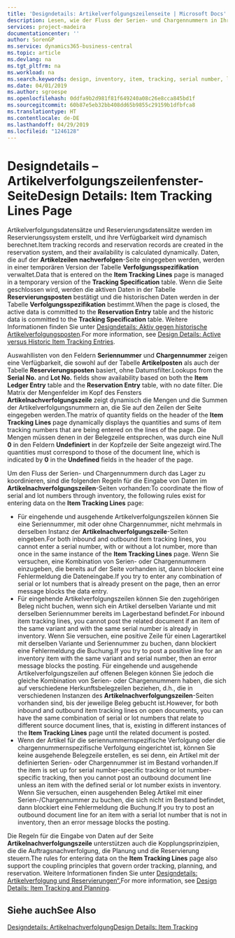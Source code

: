 ```yaml
---
title: 'Designdetails: Artikelverfolgungszeilenseite | Microsoft Docs'
description: Lesen, wie der Fluss der Serien- und Chargennummern in Ihrem Lager verwaltet wird.
services: project-madeira
documentationcenter: ''
author: SorenGP
ms.service: dynamics365-business-central
ms.topic: article
ms.devlang: na
ms.tgt_pltfrm: na
ms.workload: na
ms.search.keywords: design, inventory, item, tracking, serial number, lot number
ms.date: 04/01/2019
ms.author: sgroespe
ms.openlocfilehash: 0ddfa9b2d981f81f649240a08c26e8cca845bd1f
ms.sourcegitcommit: 60b87e5eb32bb408dd65b9855c29159b1dfbfca8
ms.translationtype: HT
ms.contentlocale: de-DE
ms.lasthandoff: 04/29/2019
ms.locfileid: "1246128"
---
```

# <a name="design-details-item-tracking-lines-page"></a><span data-ttu-id="d1183-103">Designdetails – Artikelverfolgungszeilenfenster-Seite</span><span class="sxs-lookup"><span data-stu-id="d1183-103">Design Details: Item Tracking Lines Page</span></span>
<span data-ttu-id="d1183-104">Artikelverfolgungsdatensätze und Reservierungsdatensätze werden im Reservierungssystem erstellt, und ihre Verfügbarkeit wird dynamisch berechnet.</span><span class="sxs-lookup"><span data-stu-id="d1183-104">Item tracking records and reservation records are created in the reservation system, and their availability is calculated dynamically.</span></span> <span data-ttu-id="d1183-105">Daten, die auf der **Artikelzeilen nachverfolgen**-Seite eingegeben werden, werden in einer temporären Version der Tabelle **Verfolgungsspezifikation** verwaltet.</span><span class="sxs-lookup"><span data-stu-id="d1183-105">Data that is entered on the **Item Tracking Lines** page is managed in a temporary version of the **Tracking Specification** table.</span></span> <span data-ttu-id="d1183-106">Wenn die Seite geschlossen wird, werden die aktiven Daten in der Tabelle **Reservierungsposten** bestätigt und die historischen Daten werden in der Tabelle **Verfolgungsspezifikation** bestimmt.</span><span class="sxs-lookup"><span data-stu-id="d1183-106">When the page is closed, the active data is committed to the **Reservation Entry** table and the historic data is committed to the **Tracking Specification** table.</span></span> <span data-ttu-id="d1183-107">Weitere Informationen finden Sie unter [Designdetails: Aktiv gegen historische Artikelverfolgungsposten](design-details-active-versus-historic-item-tracking-entries.md).</span><span class="sxs-lookup"><span data-stu-id="d1183-107">For more information, see [Design Details: Active versus Historic Item Tracking Entries](design-details-active-versus-historic-item-tracking-entries.md).</span></span>  
  
<span data-ttu-id="d1183-108">Auswahllisten von den Feldern **Seriennummer** und **Chargennummer** zeigen eine Verfügbarkeit, die sowohl auf der Tabelle **Artikelposten** als auch der Tabelle **Reservierungsposten** basiert, ohne Datumsfilter.</span><span class="sxs-lookup"><span data-stu-id="d1183-108">Lookups from the **Serial No.** and **Lot No.** fields show availability based on both the **Item Ledger Entry** table and the **Reservation Entry** table, with no date filter.</span></span> <span data-ttu-id="d1183-109">Die Matrix der Mengenfelder im Kopf des Fensters **Artikelnachverfolgungszeile** zeigt dynamisch die Mengen und die Summen der Artikelverfolgungsnummern an, die Sie auf den Zeilen der Seite eingegeben werden.</span><span class="sxs-lookup"><span data-stu-id="d1183-109">The matrix of quantity fields on the header of the **Item Tracking Lines** page dynamically displays the quantities and sums of item tracking numbers that are being entered on the lines of the page.</span></span> <span data-ttu-id="d1183-110">Die Mengen müssen denen in der Belegzeile entsprechen, was durch eine Null **0** in den Feldern **Undefiniert** in der Kopfzeile der Seite angezeigt wird.</span><span class="sxs-lookup"><span data-stu-id="d1183-110">The quantities must correspond to those of the document line, which is indicated by **0** in the **Undefined** fields in the header of the page.</span></span>  
  
<span data-ttu-id="d1183-111">Um den Fluss der Serien- und Chargennummern durch das Lager zu koordinieren, sind die folgenden Regeln für die Eingabe von Daten im **Artikelnachverfolgungszeilen**-Seiten vorhanden:</span><span class="sxs-lookup"><span data-stu-id="d1183-111">To coordinate the flow of serial and lot numbers through inventory, the following rules exist for entering data on the **Item Tracking Lines** page:</span></span>  
  
* <span data-ttu-id="d1183-112">Für eingehende und ausgehende Artikelverfolgungszeilen können Sie eine Seriennummer, mit oder ohne Chargennummer, nicht mehrmals in derselben Instanz der **Artikelnachverfolgungszeile**-Seiten eingeben.</span><span class="sxs-lookup"><span data-stu-id="d1183-112">For both inbound and outbound item tracking lines, you cannot enter a serial number, with or without a lot number, more than once in the same instance of the **Item Tracking Lines** page.</span></span> <span data-ttu-id="d1183-113">Wenn Sie versuchen, eine Kombination von Serien- oder Chargennummern einzugeben, die bereits auf der Seite vorhanden ist, dann blockiert eine Fehlermeldung die Dateneingabe.</span><span class="sxs-lookup"><span data-stu-id="d1183-113">If you try to enter any combination of serial or lot numbers that is already present on the page, then an error message blocks the data entry.</span></span>  
* <span data-ttu-id="d1183-114">Für eingehende Artikelverfolgungszeilen können Sie den zugehörigen Beleg nicht buchen, wenn sich ein Artikel derselben Variante und mit derselben Seriennummer bereits im Lagerbestand befindet.</span><span class="sxs-lookup"><span data-stu-id="d1183-114">For inbound item tracking lines, you cannot post the related document if an item of the same variant and with the same serial number is already in inventory.</span></span> <span data-ttu-id="d1183-115">Wenn Sie versuchen, eine positive Zeile für einen Lagerartikel mit derselben Variante und Seriennummer zu buchen, dann blockiert eine Fehlermeldung die Buchung.</span><span class="sxs-lookup"><span data-stu-id="d1183-115">If you try to post a positive line for an inventory item with the same variant and serial number, then an error message blocks the posting.</span></span> <span data-ttu-id="d1183-116">Für eingehende und ausgehende Artikelverfolgungszeilen auf offenen Belegen können Sie jedoch die gleiche Kombination von Serien- oder Chargennummern haben, die sich auf verschiedene Herkunftsbelegzeilen beziehen, d.h., die in verschiedenen Instanzen des **Artikelnachverfolgungszeilen**-Seiten vorhanden sind, bis der jeweilige Beleg gebucht ist.</span><span class="sxs-lookup"><span data-stu-id="d1183-116">However, for both inbound and outbound item tracking lines on open documents, you can have the same combination of serial or lot numbers that relate to different source document lines, that is, existing in different instances of the **Item Tracking Lines** page until the related document is posted.</span></span>  
* <span data-ttu-id="d1183-117">Wenn der Artikel für die seriennummernspezifische Verfolgung oder die chargennummernspezifische Verfolgung eingerichtet ist, können Sie keine ausgehende Belegzeile erstellen, es sei denn, ein Artikel mit der definierten Serien- oder Chargennummer ist im Bestand vorhanden.</span><span class="sxs-lookup"><span data-stu-id="d1183-117">If the item is set up for serial number-specific tracking or lot number- specific tracking, then you cannot post an outbound document line unless an item with the defined serial or lot number exists in inventory.</span></span> <span data-ttu-id="d1183-118">Wenn Sie versuchen, einen ausgehenden Beleg Artikel mit einer Serien-/Chargennummer zu buchen, die sich nicht im Bestand befindet, dann blockiert eine Fehlermeldung die Buchung.</span><span class="sxs-lookup"><span data-stu-id="d1183-118">If you try to post an outbound document line for an item with a serial lot number that is not in inventory, then an error message blocks the posting.</span></span>  
  
<span data-ttu-id="d1183-119">Die Regeln für die Eingabe von Daten auf der Seite **Artikelnachverfolgungszeile** unterstützen auch die Kopplungsprinzipien, die die Auftragsnachverfolgung, die Planung und die Reservierung steuern.</span><span class="sxs-lookup"><span data-stu-id="d1183-119">The rules for entering data on the **Item Tracking Lines** page also support the coupling principles that govern order tracking, planning, and reservation.</span></span> <span data-ttu-id="d1183-120">Weitere Informationen finden Sie unter [Designdetails: Artikelverfolgung und Reservierungen“.](design-details-item-tracking-and-planning.md)</span><span class="sxs-lookup"><span data-stu-id="d1183-120">For more information, see [Design Details: Item Tracking and Planning](design-details-item-tracking-and-planning.md).</span></span>  
  
## <a name="see-also"></a><span data-ttu-id="d1183-121">Siehe auch</span><span class="sxs-lookup"><span data-stu-id="d1183-121">See Also</span></span>  
[<span data-ttu-id="d1183-122">Designdetails: Artikelnachverfolgung</span><span class="sxs-lookup"><span data-stu-id="d1183-122">Design Details: Item Tracking</span></span>](design-details-item-tracking.md)